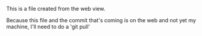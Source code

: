 This is a file created from the web view.

Because this file and the commit that's coming is on the web and not yet my machine, I'll need to do a 'git pull'
